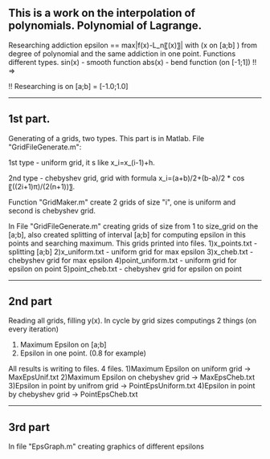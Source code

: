 This is a work on the interpolation of polynomials.
Polynomial of Lagrange.
-----------------------------------------------------------------------------------
Researching addiction epsilon == max⁡|f(x)-L_n⁡〖(x)〗| with (x on [a;b] ) from 
degree of polynomial and the same addiction in one point. 
Functions different types.
sin(x) - smooth function
abs(x) - bend function (on [-1;1]) !! =>

!! 
Researching is on [a;b] = [-1.0;1.0]

-----------------------------------------------------------------------------------
1st part.
-----------------------------------------------------------------------------------
Generating of a grids, two types. 
This part is in Matlab.
File "GridFileGenerate.m":

1st type - uniform grid, it s like x_i=x_(i-1)+h.

2nd type - chebyshev grid, grid with formula x_i=(a+b)/2+(b-a)/2 * cos⁡〖((2i+1)π)/(2(n+1))〗.

Function "GridMaker.m" create 2 grids of size "i", one is uniform 
and second is chebyshev grid.

In File "GridFileGenerate.m" creating grids of size from 1 to size_grid on the [a;b],
also created splitting of interval [a;b] for computing epsilon in this 
points and searching maximum. This grids printed into files. 
1)x_points.txt - splitting [a;b]
2)x_uniform.txt - uniform grid for max epsilon 
3)x_cheb.txt - chebyshev grid for max epsilon
4)point_uniform.txt - uniform grid for epsilon on point
5)point_cheb.txt - chebyshev grid for epsilon on point

-----------------------------------------------------------------------------------
2nd part
-----------------------------------------------------------------------------------
Reading all grids, filling y(x). In cycle by grid sizes computings 2 things 
(on every iteration)
1) Maximum Epsilon on [a;b] 
2) Epsilon in one point. (0.8 for example)

All results is writing to files.
4 files.
1)Maximum Epsilon on uniform grid -> MaxEpsUnif.txt
2)Maximum Epsilon on chebyshev grid -> MaxEpsCheb.txt
3)Epsilon in point by unifrom grid -> PointEpsUniform.txt
4)Epsilon in point by chebyshev grid -> PointEpsCheb.txt

-----------------------------------------------------------------------------------
3rd part 
-----------------------------------------------------------------------------------
In file "EpsGraph.m" creating graphics of different epsilons
